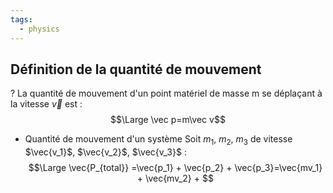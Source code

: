 ```yaml
---
tags:
  - physics
---
```



## Définition de la quantité de mouvement
?
La quantité de mouvement d'un point matériel de masse m se déplaçant à la vitesse $\vec{v}$ est :$$\Large \vec p=m\vec v$$ 
- Quantité de mouvement d'un système
Soit $m_1$, $m_2$, $m_3$ de vitesse $\vec{v_1}$, $\vec{v_2}$, $\vec{v_3}$ : $$\Large \vec{P_{total}} =\vec{p_1} + \vec{p_2} + \vec{p_3}=\vec{mv_1} + \vec{mv_2} + $$